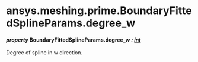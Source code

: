 <a id="ansys-meshing-prime-boundaryfittedsplineparams-degree-w"></a>

# ansys.meshing.prime.BoundaryFittedSplineParams.degree_w

<a id="ansys.meshing.prime.BoundaryFittedSplineParams.degree_w"></a>

#### *property* BoundaryFittedSplineParams.degree_w *: [int](https://docs.python.org/3.11/library/functions.html#int)*

Degree of spline in w direction.

<!-- !! processed by numpydoc !! -->

